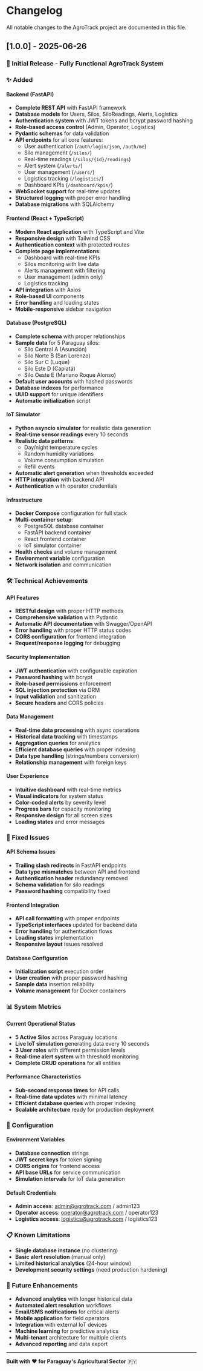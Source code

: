 # Changelog

All notable changes to the AgroTrack project are documented in this file.

## [1.0.0] - 2025-06-26

### 🎉 Initial Release - Fully Functional AgroTrack System

### ✨ Added

#### Backend (FastAPI)
- **Complete REST API** with FastAPI framework
- **Database models** for Users, Silos, SiloReadings, Alerts, Logistics
- **Authentication system** with JWT tokens and bcrypt password hashing
- **Role-based access control** (Admin, Operator, Logistics)
- **Pydantic schemas** for data validation
- **API endpoints** for all core features:
  - User authentication (`/auth/login/json`, `/auth/me`)
  - Silo management (`/silos/`)
  - Real-time readings (`/silos/{id}/readings`)
  - Alert system (`/alerts/`)
  - User management (`/users/`)
  - Logistics tracking (`/logistics/`)
  - Dashboard KPIs (`/dashboard/kpis/`)
- **WebSocket support** for real-time updates
- **Structured logging** with proper error handling
- **Database migrations** with SQLAlchemy

#### Frontend (React + TypeScript)
- **Modern React application** with TypeScript and Vite
- **Responsive design** with Tailwind CSS
- **Authentication context** with protected routes
- **Complete page implementations**:
  - Dashboard with real-time KPIs
  - Silos monitoring with live data
  - Alerts management with filtering
  - User management (admin only)
  - Logistics tracking
- **API integration** with Axios
- **Role-based UI** components
- **Error handling** and loading states
- **Mobile-responsive** sidebar navigation

#### Database (PostgreSQL)
- **Complete schema** with proper relationships
- **Sample data** for 5 Paraguay silos:
  - Silo Central A (Asunción)
  - Silo Norte B (San Lorenzo)
  - Silo Sur C (Luque)
  - Silo Este D (Capiatá)
  - Silo Oeste E (Mariano Roque Alonso)
- **Default user accounts** with hashed passwords
- **Database indexes** for performance
- **UUID support** for unique identifiers
- **Automatic initialization** script

#### IoT Simulator
- **Python asyncio simulator** for realistic data generation
- **Real-time sensor readings** every 10 seconds
- **Realistic data patterns**:
  - Day/night temperature cycles
  - Random humidity variations
  - Volume consumption simulation
  - Refill events
- **Automatic alert generation** when thresholds exceeded
- **HTTP integration** with backend API
- **Authentication** with operator credentials

#### Infrastructure
- **Docker Compose** configuration for full stack
- **Multi-container setup**:
  - PostgreSQL database container
  - FastAPI backend container
  - React frontend container
  - IoT simulator container
- **Health checks** and volume management
- **Environment variable** configuration
- **Network isolation** and communication

### 🛠️ Technical Achievements

#### API Features
- **RESTful design** with proper HTTP methods
- **Comprehensive validation** with Pydantic
- **Automatic API documentation** with Swagger/OpenAPI
- **Error handling** with proper HTTP status codes
- **CORS configuration** for frontend integration
- **Request/response logging** for debugging

#### Security Implementation
- **JWT authentication** with configurable expiration
- **Password hashing** with bcrypt
- **Role-based permissions** enforcement
- **SQL injection protection** via ORM
- **Input validation** and sanitization
- **Secure headers** and CORS policies

#### Data Management
- **Real-time data processing** with async operations
- **Historical data tracking** with timestamps
- **Aggregation queries** for analytics
- **Efficient database queries** with proper indexing
- **Data type handling** (strings/numbers conversion)
- **Relationship management** with foreign keys

#### User Experience
- **Intuitive dashboard** with real-time metrics
- **Visual indicators** for system status
- **Color-coded alerts** by severity level
- **Progress bars** for capacity monitoring
- **Responsive design** for all screen sizes
- **Loading states** and error messages

### 🐛 Fixed Issues

#### API Schema Issues
- **Trailing slash redirects** in FastAPI endpoints
- **Data type mismatches** between API and frontend
- **Authentication header** redundancy removed
- **Schema validation** for silo readings
- **Password hashing** compatibility fixed

#### Frontend Integration
- **API call formatting** with proper endpoints
- **TypeScript interfaces** updated for backend data
- **Error handling** for authentication flows
- **Loading states** implementation
- **Responsive layout** issues resolved

#### Database Configuration
- **Initialization script** execution order
- **User creation** with proper password hashing
- **Sample data** insertion reliability
- **Volume management** for Docker containers

### 📊 System Metrics

#### Current Operational Status
- **5 Active Silos** across Paraguay locations
- **Live IoT simulation** generating data every 10 seconds
- **3 User roles** with different permission levels
- **Real-time alert system** with threshold monitoring
- **Complete CRUD operations** for all entities

#### Performance Characteristics
- **Sub-second response times** for API calls
- **Real-time data updates** with minimal latency
- **Efficient database queries** with proper indexing
- **Scalable architecture** ready for production deployment

### 🔧 Configuration

#### Environment Variables
- **Database connection** strings
- **JWT secret keys** for token signing
- **CORS origins** for frontend access
- **API base URLs** for service communication
- **Simulation intervals** for IoT data generation

#### Default Credentials
- **Admin access**: admin@agrotrack.com / admin123
- **Operator access**: operator@agrotrack.com / operator123
- **Logistics access**: logistics@agrotrack.com / logistics123

### 📋 Known Limitations

- **Single database instance** (no clustering)
- **Basic alert resolution** (manual only)
- **Limited historical analytics** (24-hour window)
- **Development security settings** (need production hardening)

### 🚀 Future Enhancements

- **Advanced analytics** with longer historical data
- **Automated alert resolution** workflows
- **Email/SMS notifications** for critical alerts
- **Mobile application** for field operators
- **Integration** with external IoT devices
- **Machine learning** for predictive analytics
- **Multi-tenant** architecture for multiple clients
- **Advanced reporting** and data export

---

**Built with ❤️ for Paraguay's Agricultural Sector** 🇵🇾 